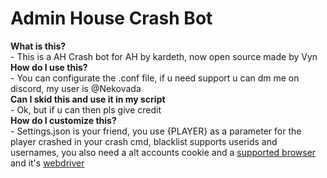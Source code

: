 # Admin House Crash Bot

**What is this?**        
     - This is a AH Crash bot for AH by kardeth, now open source made by Vyn    
**How do I use this?**   
     - You can configurate the .conf file, if u need support u can dm me on discord, my user is @Nekovada     
**Can I skid this and use it in my script**  
     - Ok, but if u can then pls give credit      
**How do I customize this?**  
     - Settings.json is your friend, you use {PLAYER} as a parameter for the player crashed in your crash cmd, blacklist supports userids and usernames, you also need a alt accounts cookie and a [supported browser](https://www.selenium.dev/documentation/webdriver/browsers/) and it's [webdriver](https://www.selenium.dev/documentation/webdriver/drivers/)